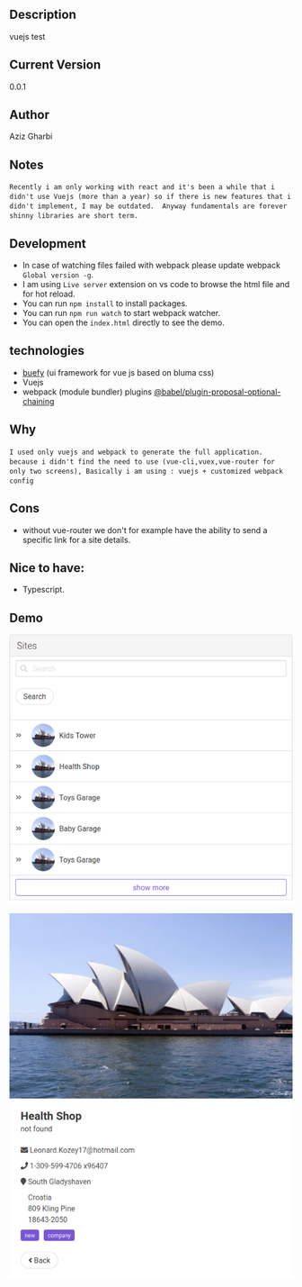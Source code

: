 ## Description

vuejs test

## Current Version

0.0.1

## Author

Aziz Gharbi

## Notes

`Recently i am only working with react and it's been a while that i didn't use Vuejs (more than a year) so if there is new features that i didn't implement, I may be outdated. 
Anyway fundamentals are forever shinny libraries are short term.`

## Development

- In case of watching files failed with webpack please update webpack `Global version -g`.
- I am using `Live server` extension on vs code to browse the html file and for hot reload.
- You can run `npm install` to install packages.
- You can run `npm run watch` to start webpack watcher.
- You can open the `index.html` directly to see the demo.

## technologies

- [buefy](https://buefy.org/) (ui framework for vue js based on bluma css)
- Vuejs
- webpack (module bundler) plugins [@babel/plugin-proposal-optional-chaining](https://babeljs.io/docs/en/babel-plugin-proposal-optional-chaining)

## Why

`I used only vuejs and webpack to generate the full application. because i didn't find the need to use (vue-cli,vuex,vue-router for only two screens), Basically i am using : vuejs + customized webpack config`

## Cons

- without vue-router we don't for example have the ability to send a specific link for a site details.

## Nice to have:

- Typescript.

## Demo

![home](img/home.png)

![details](img/details.png)
